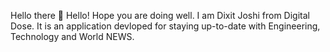 Hello there 👋
Hello! Hope you are doing well. I am Dixit Joshi from Digital Dose. It is an application devloped for staying up-to-date with Engineering, Technology and World NEWS. 

